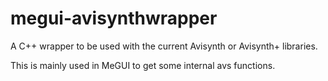 # megui-avisynthwrapper

A C++ wrapper to be used with the current Avisynth or Avisynth+ libraries. 

This is mainly used in MeGUI to get some internal avs functions.
